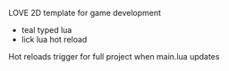 LOVE 2D template for game development
* teal typed lua
* lick lua hot reload

Hot reloads trigger for full project when main.lua updates